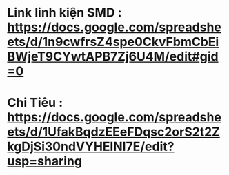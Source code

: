 # Link linh kiện SMD : https://docs.google.com/spreadsheets/d/1n9cwfrsZ4spe0CkvFbmCbEiBWjeT9CYwtAPB7Zj6U4M/edit#gid=0
# Chi Tiêu :  https://docs.google.com/spreadsheets/d/1UfakBqdzEEeFDqsc2orS2t2ZkgDjSi30ndVYHElNI7E/edit?usp=sharing
